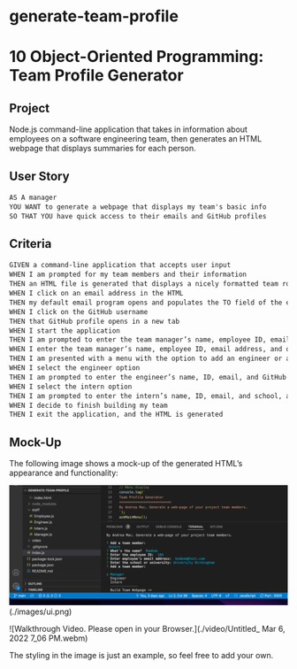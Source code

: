 # generate-team-profile
# 10 Object-Oriented Programming: Team Profile Generator

## Project

 Node.js command-line application that takes in information about employees on a software engineering team, then generates an HTML webpage that displays summaries for each person. 


## User Story

```md
AS A manager
YOU WANT to generate a webpage that displays my team's basic info
SO THAT YOU have quick access to their emails and GitHub profiles
```

## Criteria

```md
GIVEN a command-line application that accepts user input
WHEN I am prompted for my team members and their information
THEN an HTML file is generated that displays a nicely formatted team roster based on user input
WHEN I click on an email address in the HTML
THEN my default email program opens and populates the TO field of the email with the address
WHEN I click on the GitHub username
THEN that GitHub profile opens in a new tab
WHEN I start the application
THEN I am prompted to enter the team manager’s name, employee ID, email address, and office number
WHEN I enter the team manager’s name, employee ID, email address, and office number
THEN I am presented with a menu with the option to add an engineer or an intern or to finish building my team
WHEN I select the engineer option
THEN I am prompted to enter the engineer’s name, ID, email, and GitHub username, and I am taken back to the menu
WHEN I select the intern option
THEN I am prompted to enter the intern’s name, ID, email, and school, and I am taken back to the menu
WHEN I decide to finish building my team
THEN I exit the application, and the HTML is generated
```

## Mock-Up

The following image shows a mock-up of the generated HTML’s appearance and functionality:

![HTML webpage titled “Your team Members” features three boxes listing employee names, titles, and other key info.](./images/code.png)(./images/ui.png)

![Walkthrough Video. Please open in your Browser.](./video/Untitled_ Mar 6, 2022 7_06 PM.webm)

The styling in the image is just an example, so feel free to add your own.